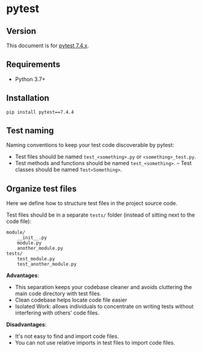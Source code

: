 # pytest

## Version

This document is for [pytest 7.4.x](https://docs.pytest.org/en/7.4.x/contents.html).


## Requirements

- Python 3.7+


## Installation

```shell
pip install pytest==7.4.4
```


## Test naming

Naming conventions to keep your test code discoverable by pytest:

- Test files should be named `test_<something>.py` or `<something>_test.py`. 
- Test methods and functions should be named `test_<something>`.
– Test classes should be named `Test<Something>`.


## Organize test files

Here we define how to structure test files in the project source code.

Test files should be in a separate `tests/` folder (instead of sitting next to the code file):

```
module/
    __init__.py
    module.py
    another_module.py
tests/
    test_module.py
    test_another_module.py
```

**Advantages**:
- This separation keeps your codebase cleaner and avoids cluttering the main code directory with test files.
- Clean codebase helps locate code file easier
- Isolated Work: allows individuals to concentrate on writing tests without interfering with others' code files.

**Disadvantages**:
- It's not easy to find and import code files.
- You can not use relative imports in test files to import code files.